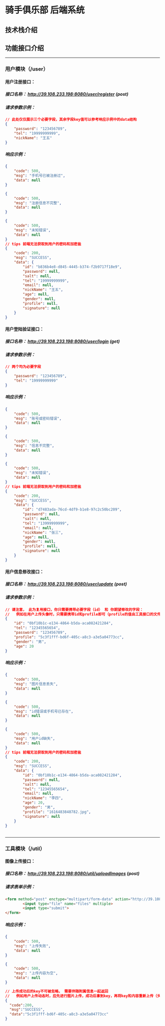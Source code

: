 # 骑手俱乐部 后端系统



## 技术栈介绍







## 功能接口介绍

------

### 用户模块（/user）





#### 用户注册接口：



##### 接口名称： http://39.108.233.198:8080/user/register (post)

##### 请求参数示例：

```json
// 此处仅仅展示三个必要字段，其余字段key值可以参考响应示例中的data结构
{
    "password": "123456789",
    "tel": "19999999999",
    "nickName": "王五"
}
```

##### 响应示例：

```json
{
    "code": 500,
    "msg": "手机号已被注册过",
    "data": null
}

{
    "code": 500,
    "msg": "注册信息不完整",
    "data": null
}

{
    "code": 500,
    "msg": "未知错误",
    "data": null
}
// tips 前端无法获取到用户的密码和加密盐
{
    "code": 200,
    "msg": "SUCCESS",
    "data": {
        "id": "b836b4e8-d845-4445-b374-f2b9717f18e9",
        "password": null,
        "salt": null,
        "tel": "19999999999",
        "email": null,
        "nickName": "王五",
        "age": null,
        "gender": null,
        "profile": null,
        "signature": null
    }
}
```







#### 用户登陆验证接口：



##### 接口名称： http://39.108.233.198:8080/user/login (get)

##### 请求参数示例：

```json
// 两个均为必要字段
{
    "password": "123456789",
    "tel": "19999999999"
}
```

##### 响应示例：

```json
{
    "code": 500,
    "msg": "账号或密码错误",
    "data": null
}

{
    "code": 500,
    "msg": "信息不完整",
    "data": null
}

{
    "code": 500,
    "msg": "未知错误",
    "data": null
}
// tips 前端无法获取到用户的密码和加密盐
{
    "code": 200,
    "msg": "SUCCESS",
    "data": {
        "id": "d7483ada-76cd-4df9-b1e8-97c2c50bc209",
        "password": null,
        "salt": null,
        "tel": "13999999999",
        "email": null,
        "nickName": "张三",
        "age": null,
        "gender": null,
        "profile": null,
        "signature": null
    }
}
```













#### 用户信息修改接口：



##### 接口名称： http://39.108.233.198:8080/user/update (post)

##### 请求参数示例：

```json
// 请注意， 此为复用接口，你只需要携带必要字段（id） 和 你期望修改的字段：
//   例如在用户上传头像时，只需要携带id和profile即可（profile的值由工具接口的文件上传接口返回提供）
{
    "id": "0bf10b1c-e134-4864-b5da-aca082421284",
    "tel": "12345565654",
    "password": "123456789",
    "profile": "5c3f1fff-bd6f-405c-a8c3-a3e5a04773cc",
    "gender": "男",
    "age": 20
}
```

##### 响应示例：

```json
{
    "code": 500,
    "msg": "图片信息丢失",
    "data": null
}

{
    "code": 500,
    "msg": "id错误或手机号已存在",
    "data": null
}

{
    "code": 500,
    "msg": "用户id缺失",
    "data": null
}
// tips 前端无法获取到用户的密码和加密盐
{
    "code": 200,
    "msg": "SUCCESS",
    "data": {
        "id": "0bf10b1c-e134-4864-b5da-aca082421284",
        "password": null,
        "salt": null,
        "tel": "12345565654",
        "email": null,
        "nickName": "李四",
        "age": 20,
        "gender": "男",
        "profile": "1616483848782.jpg",
        "signature": null
    }
}
```













## 

------

### 工具模块（/util）





#### 图像上传接口：



##### 接口名称： http://39.108.233.198:8080/util/uploadImages (post)

##### 请求表单示例：

```html
<form method="post" enctype="multipart/form-data" action="http://39.108.233.198:8080/util/uploadImages">
        <input type="file" name="files" multiple>
        <input type="submit">
</form>
```

##### 响应示例：

```json
{
    "code": 500,
    "msg": "上传失败",
    "data": null
}

{
    "code": 500,
    "msg": "上传内容为空",
    "data": null
}

// 上传成功后的key不可被忽略， 需要伴随附属信息一起返回
//   例如用户上传动态时，应先进行图片上传，成功后拿到key，再将key和内容重新上传（头像也为相同操作）
{
  "code":200,
  "msg":"SUCCESS",
  "data":"5c3f1fff-bd6f-405c-a8c3-a3e5a04773cc"
}
```

